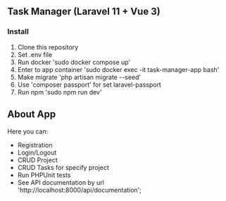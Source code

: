 ## Task Manager (Laravel 11 + Vue 3)

### Install

1. Clone this repository
2. Set .env file
3. Run docker 'sudo docker compose up'
4. Enter to app container 'sudo docker exec -it task-manager-app bash'
5. Make migrate 'php artisan migrate --seed'
6. Use 'composer passport' for set laravel-passport
7. Run npm 'sudo npm run dev'

## About App

Here you can:

- Registration
- Login/Logout
- CRUD Project
- CRUD Tasks for specify project
- Run PHPUnit tests
- See API documentation by url 'http://localhost:8000/api/documentation';
